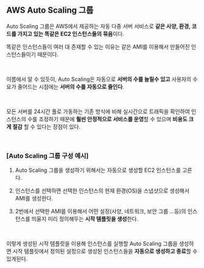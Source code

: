 ## **AWS Auto Scaling 그룹**


Auto Scaling 그룹은 AWS에서 제공하는 자동 다중 서버 서비스로 **같은 사양, 환경, 코드를 가지고 있는 똑같은 EC2 인스턴스들의 묶음**이다.

똑같은 인스턴스들이 여러 대 존재할 수 있는 이유는 같은 AMI를 이용해서 만들어진 인스턴스들이기 때문이다.

<br>

이름에서 알 수 있듯이, Auto Scaling은 자동으로 **서버의 수를 늘릴수 있고** 사용자의 수요가 줄어드는 시점에는 **서버의 수를 자동으로 줄인다**. 

<br>

모든 서버를 24시간 풀로 가동하는 기존 방식에 비해 실시간으로 트래픽을 확인하여 인스턴스의 수를 조정하기 때문에 **훨씬 안정적으로 서비스를 운영**할 수 있으며 **비용도 크게 절감** 할 수 있다는 장점이 있다.

<br>

### **[Auto Scaling 그룹 구성 예시]**

1) Auto Scaling 그룹을 생성하기 위해서는 자동으로 생성할 EC2 인스턴스를 고른다.

2) 인스턴스를 선택하면 선택한 인스턴스의 현재 환경(OS)을 스냅샷으로 생성해서 AMI를 생성한다.

3) 2번에서 선택한 AMI를 이용해서 어떤 설정(사양, 네트워크, 보안 그룹 …등)의 인스턴스를 띄울지 미리 정의해두는 **시작 템플릿을 생성**한다.

<br>

이렇게 생성된 시작 템플릿을 이용해 인스턴스를 실행할 Auto Scaling 그룹을 생성하면 시작 템플릿에서 정의된 설정으로 생성된 인스턴스들을 **자동으로 생성하고 종료**할 수 있게된다.